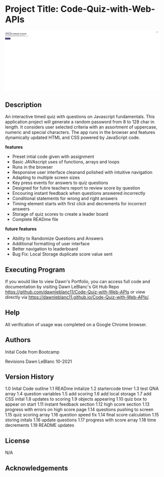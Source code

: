 
# Project Title: Code-Quiz-with-Web-APIs
![quiz welcome page](assets/images/Code-Quiz-with-Web-APIs_index.html.png)
## Description
An interactive timed quiz with questions on Javascript fundamentals.  This application project will generate a random password from 8 to 128 char in length.  It considers user selected criteria with an assortment of uppercase, numeric and special characters. The app runs in the browser and features dynamically updated HTML and CSS powered by JavaScript code. 

**features**
 * Preset intial code given with assignment
 * Basic JAVAscript uses of functions, arrays and loops
 * Runs in the browser
 * Responsive user interface cleanand polished with intuitive navigation 
 * Adapting to multiple screen sizes
 * Key press events for answers to quiz questions
 * Designed for futire teachers report to review score by question
 * Encouring instant feedback when questions answered incorrectly
 * Conditional statements for wrong and right answers
 * Timing element starts with first click and decrements for incorrect answers
 * Storage of quiz scores to create a leader board
 * Complete READme file
 

**future features**
 * Ability to Randomize Questions and Answers
 * Additional formatting of user interface
 * Better navigation to leaderboard
 * Bug Fix: Local Storage duplicate score value sent


## Executing Program
If you would like to view Dawn's Portfolio, you can access full code and documentation by visiting Dawn LeBlanc's Git Hub Repo https://github.com/dawnleblanc11/Code-Quiz-with-Web-APIs or view directly via https://dawnleblanc11.github.io/Code-Quiz-with-Web-APIs/.

## Help
All verification of usage was completed on a Google Chrome browser.

## Authors
Inital Code from Bootcamp

Revisions Dawn LeBlanc 10-2021

## Version History
1.0 Inital Code outline
1.1 READme initalize
1.2 startercode timer
1.3 test QNA array
1.4 question variables
1.5 add scoring
1.6 add local storage
1.7 add CSS inital
1.8 updates to scoring
1.9 objects appearing
1.10 quiz box to appear on start
1.11 instant feedback section
1.12 high score section
1.13 progress with errors on high score page
1.14 questions pushing to screen
1.15 quiz scoring array
1.16 question speed fix
1.14 final score calculation
1.15 storing initals
1.16 update questions
1.17 progress with score array
1.18 time decrements
1.19 README updates

## License
N/A

## Acknowledgements


